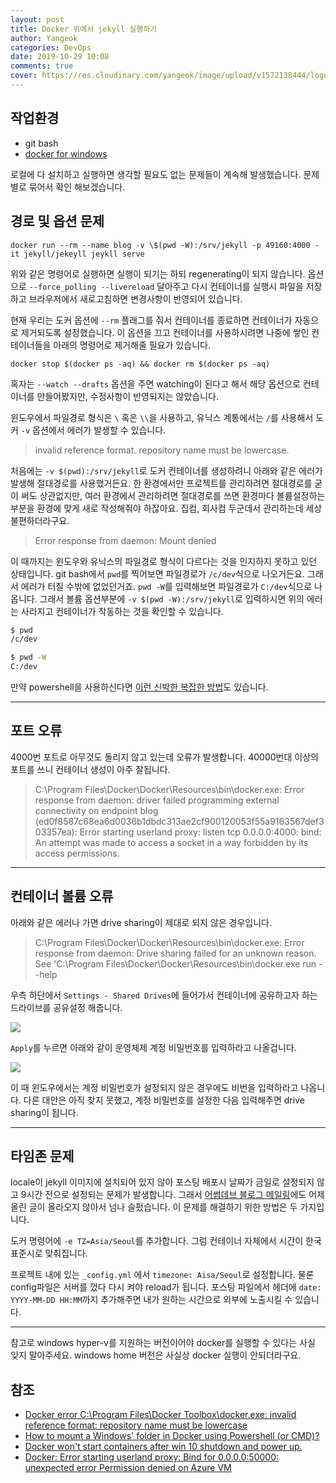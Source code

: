 ```yaml
---
layout: post
title: Docker 위에서 jekyll 실행하기
author: Yangeok
categories: DevOps
date: 2019-10-29 10:08
comments: true
cover: https://res.cloudinary.com/yangeok/image/upload/v1572138444/logo/posts/dockyll.jpg
---
```


## 작업환경

- git bash
- [docker for windows](https://docs.docker.com/docker-for-windows/install/)


로컬에 다 설치하고 실행하면 생각할 필요도 없는 문제들이 계속해 발생했습니다. 문제 별로 묶어서 확인 해보겠습니다.

## 경로 및 옵션 문제

`docker run --rm --name blog -v \$(pwd -W):/srv/jekyll -p 49160:4000 -it jekyll/jekeyll jeykll serve`

위와 같은 명령어로 실행하면 실행이 되기는 하되 regenerating이 되지 않습니다. 옵션으로 `--force_polling --livereload` 달아주고 다시 컨테이너를 실행시 파일을 저장하고 브라우저에서 새로고침하면 변경사항이 반영되어 있습니다.

현재 우리는 도커 옵션에 `--rm` 플래그를 줘서 컨테이너를 종료하면 컨테이너가 자동으로 제거되도록 설정했습니다. 이 옵션을 끄고 컨테이너를 사용하시려면 나중에 쌓인 컨테이너들을 아래의 명령어로 제거해줄 필요가 있습니다.

`docker stop $(docker ps -aq) && docker rm $(docker ps -aq)`

혹자는 `--watch --drafts` 옵션을 주면 watching이 된다고 해서 해당 옵션으로 컨테이너를 만들어봤지만, 수정사항이 반영되지는 않았습니다.

윈도우에서 파일경로 형식은 `\` 혹은 `\\`을 사용하고, 유닉스 계통에서는 `/`를 사용해서 도커 `-v` 옵션에서 에러가 발생할 수 있습니다.

> invalid reference format. repository name must be lowercase.

처음에는 `-v $(pwd):/srv/jekyll`로 도커 컨테이너를 생성하려니 아래와 같은 에러가 발생해 절대경로를 사용했거든요. 한 환경에서만 프로젝트를 관리하려면 절대경로를 굳이 써도 상관없지만, 여러 환경에서 관리하려면 절대경로를 쓰면 환경마다 볼륨설정하는 부분을 환경에 맞게 새로 작성해줘야 하잖아요. 집컴, 회사컴 두군데서 관리하는데 세상 불편하더라구요.

> Error response from daemon: Mount denied

이 때까지는 윈도우와 유닉스의 파일경로 형식이 다르다는 것을 인지하지 못하고 있던 상태입니다. git bash에서 `pwd`를 찍어보면 파일경로가 `/c/dev`식으로 나오거든요. 그래서 에러가 터질 수밖에 없었던거죠. `pwd -W`를 입력해보면 파일경로가 `C:/dev`식으로 나옵니다. 그래서 볼륨 옵션부분에 `-v $(pwd -W):/srv/jekyll`로 입력하시면 위의 에러는 사라지고 컨테이너가 작동하는 것을 확인할 수 있습니다.

```sh
$ pwd
/c/dev

$ pwd -W
C:/dev
```

만약 powershell을 사용하신다면 [이런 신박한 복잡한 방법](https://stackoverflow.com/questions/39133098/how-to-mount-a-windows-folder-in-docker-using-powershell-or-cmd)도 있습니다.

---

## 포트 오류

4000번 포트로 아무것도 돌리지 않고 있는데 오류가 발생합니다. 40000번대 이상의 포트를 쓰니 컨테이너 생성이 아주 잘됩니다.

> C:\Program Files\Docker\Docker\Resources\bin\docker.exe: Error response from daemon: driver failed programming external connectivity on endpoint blog (ed0f8587c68ea6d0036b1dbdc313ae2cf900120053f55a9163567def303357ea): Error starting userland proxy: listen tcp 0.0.0.0:4000: bind: An attempt was made to access a socket in a way forbidden by its access permissions.

---

## 컨테이너 볼륨 오류

아래와 같은 에러나 가면 drive sharing이 제대로 되지 않은 경우입니다.

> C:\Program Files\Docker\Docker\Resources\bin\docker.exe: Error response from daemon: Drive sharing failed for an unknown reason.
> See 'C:\Program Files\Docker\Docker\Resources\bin\docker.exe run --help

우측 하단에서 `Settings - Shared Drives`에 들어가서 컨테이너에 공유하고자 하는 드라이브를 공유설정 해줍니다.

![](https://res.cloudinary.com/yangeok/image/upload/v1572136304/docker-jekyll/docker-jekyll-01.jpg)

`Apply`를 누르면 아래와 같이 운영체제 계정 비밀번호를 입력하라고 나올겁니다.

![](https://res.cloudinary.com/yangeok/image/upload/v1572136305/docker-jekyll/docker-jekyll-02.jpg)

이 때 윈도우에서는 계정 비밀번호가 설정되지 않은 경우에도 비번을 입력하라고 나옵니다. 다른 대안은 아직 찾지 못했고, 계정 비밀번호를 설정한 다음 입력해주면 drive sharing이 됩니다.

---

## 타임존 문제

locale이 jekyll 이미지에 설치되어 있지 않아 포스팅 배포시 날짜가 금일로 설정되지 않고 9시간 전으로 설정되는 문제가 발생합니다. 그래서 [어썸데브 블로그 메일링](http://daily-devblog.com/)에도 어제 올린 글이 올라오지 않아서 넘나 슬펐습니다. 이 문제를 해결하기 위한 방법은 두 가지입니다.

도커 명령어에 `-e TZ=Asia/Seoul`를 추가합니다. 그럼 컨테이너 자체에서 시간이 한국 표준시로 맞춰집니다.

프로젝트 내에 있는 `_config.yml` 에서 `timezone: Aisa/Seoul`로 설정합니다. 물론 config파일은 서버를 껐다 다시 켜야 reload가 됩니다. 포스팅 파일에서 헤더에 `date: YYYY-MM-DD HH:MM`까지 추가해주면 내가 원하는 시간으로 외부에 노출시킬 수 있습니다.

---

참고로 windows hyper-v를 지원하는 버전이어야 docker를 실행할 수 있다는 사실 잊지 말아주세요. windows home 버전은 사실상 docker 실행이 안되더라구요.

## 참조

- [Docker error C:\Program Files\Docker Toolbox\docker.exe: invalid reference format: repository name must be lowercase](https://stackoverflow.com/questions/48576308/docker-error-c-program-files-docker-toolbox-docker-exe-invalid-reference-forma)
- [How to mount a Windows' folder in Docker using Powershell (or CMD)?](https://stackoverflow.com/questions/39133098/how-to-mount-a-windows-folder-in-docker-using-powershell-or-cmd)
- [Docker won't start containers after win 10 shutdown and power up.](https://github.com/docker/for-win/issues/1038)
- [Docker: Error starting userland proxy: Bind for 0.0.0.0:50000: unexpected error Permission denied on Azure VM](https://stackoverflow.com/questions/53673801/docker-error-starting-userland-proxy-bind-for-0-0-0-050000-unexpected-error)
